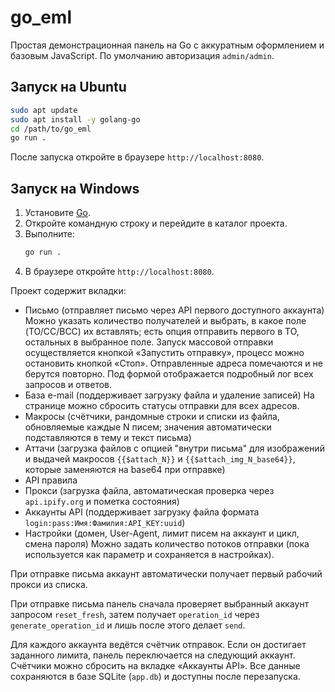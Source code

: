 # go_eml

Простая демонстрационная панель на Go с аккуратным оформлением и базовым JavaScript. По умолчанию авторизация `admin/admin`.

## Запуск на Ubuntu
```bash
sudo apt update
sudo apt install -y golang-go
cd /path/to/go_eml
go run .
```
После запуска откройте в браузере `http://localhost:8080`.

## Запуск на Windows
1. Установите [Go](https://go.dev/dl/).
2. Откройте командную строку и перейдите в каталог проекта.
3. Выполните:
    ```cmd
    go run .
    ```
4. В браузере откройте `http://localhost:8080`.

Проект содержит вкладки:
- Письмо (отправляет письмо через API первого доступного аккаунта)
  Можно указать количество получателей и выбрать, в какое поле (TO/CC/BCC) их вставлять; есть опция отправить первого в TO, остальных в выбранное поле.
  Запуск массовой отправки осуществляется кнопкой «Запустить отправку», процесс можно остановить кнопкой «Стоп». Отправленные адреса помечаются и не берутся повторно.
  Под формой отображается подробный лог всех запросов и ответов.
- База e-mail (поддерживает загрузку файла и удаление записей)
  На странице можно сбросить статусы отправки для всех адресов.
- Макросы (счётчики, рандомные строки и списки из файла, обновляемые каждые N писем; значения автоматически подставляются в тему и текст письма)
- Аттачи (загрузка файлов с опцией "внутри письма" для изображений и выдачей макросов `{{$attach_N}}` и `{{$attach_img_N_base64}}`, которые заменяются на base64 при отправке)
- API правила
- Прокси (загрузка файла, автоматическая проверка через `api.ipify.org` и пометка состояния)
- Аккаунты API (поддерживает загрузку файла формата `login:pass:Имя:Фамилия:API_KEY:uuid`)
- Настройки (домен, User-Agent, лимит писем на аккаунт и цикл, смена пароля)
  Можно задать количество потоков отправки (пока используется как параметр и сохраняется в настройках).

При отправке письма аккаунт автоматически получает первый рабочий прокси из списка.

При отправке письма панель сначала проверяет выбранный аккаунт запросом `reset_fresh`, затем получает `operation_id` через `generate_operation_id` и лишь после этого делает `send`.

Для каждого аккаунта ведётся счётчик отправок. Если он достигает заданного лимита, панель переключается на следующий аккаунт. Счётчики можно сбросить на вкладке «Аккаунты API».
Все данные сохраняются в базе SQLite (`app.db`) и доступны после перезапуска.
